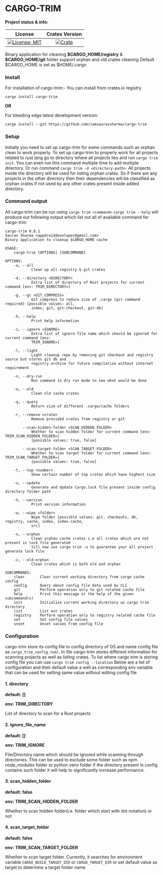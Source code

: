 # CARGO-TRIM

**Project status & info:**

| License | Crates Version |
| :-----: | :------------: |
| [![License: MIT][license_badge]][license_link] | [![Crate][cratesio_badge]][cratesio_link] |

Binary application for cleaning __\$CARGO_HOME/registry__  & __\$CARGO_HOME/git__ folder support orphan and old crates cleaning
Default \$CARGO_HOME is set as \$HOME/.cargo

### Install

For installation of cargo-trim:-
You can install from crates.io registry
```
cargo install cargo-trim
```
__OR__

For bleeding edge latest development version:
```
cargo install --git https://github.com/iamsauravsharma/cargo-trim
```

### Setup
Initially you need to set up cargo-trim for some commands such as orphan clean to work properly.
To set up cargo-trim to properly work for all projects related to rust lang go to directory where all projects lies and run
`cargo trim init`. You can even run this command multiple time to add multiple directory.
Or run command `cargo trim -d <directory-path>`. All projects inside the directory will be used for listing orphan crates. So
if there are any projects in the other directory then their dependencies will be classified as orphan crates if not used by any
other crates present inside added directory.

### Command output
All cargo-trim can be run using `cargo trim <command>`
`cargo trim --help` will produce out following output which list out all of available command for cargo-trim
```
cargo-trim 0.8.1
Saurav Sharma <appdroiddeveloper@gmail.com>
Binary application to cleanup $CARGO_HOME cache

USAGE:
    cargo-trim [OPTIONS] [SUBCOMMAND]

OPTIONS:
    -a, --all
            Clean up all registry & git crates

    -d, --directory <DIRECTORY>
            Extra list of directory of Rust projects for current command [env: TRIM_DIRECTORY=]

    -g, --gc <GIT_COMPRESS>
            Git compress to reduce size of .cargo (git command required) [possible values: all,
            index, git, git-checkout, git-db]

    -h, --help
            Print help information

    -i, --ignore <IGNORE>
            Extra list of ignore file name which should be ignored for current command [env:
            TRIM_IGNORE=]

    -l, --light
            Light cleanup repo by removing git checkout and registry source but stores git db and
            registry archive for future compilation without internet requirement

    -n, --dry-run
            Run command in dry run mode to see what would be done

    -o, --old
            Clean old cache crates

    -q, --query
            Return size of different .cargo/cache folders

    -r, --remove <crate>
            Remove provided crates from registry or git

        --scan-hidden-folder <SCAN_HIDDEN_FOLDER>
            Whether to scan hidden folder for current command [env: TRIM_SCAN_HIDDEN_FOLDER=]
            [possible values: true, false]

        --scan-target-folder <SCAN_TARGET_FOLDER>
            Whether to scan target folder for current command [env: TRIM_SCAN_TARGET_FOLDER=]
            [possible values: true, false]

    -t, --top <number>
            Show certain number of top crates which have highest size

    -u, --update
            Generate and Update Cargo.lock file present inside config directory folder path

    -V, --version
            Print version information

    -w, --wipe <folder>
            Wipe folder [possible values: git, checkouts, db, registry, cache, index, index-cache,
            src]

    -x, --orphan
            Clean orphan cache crates i.e all crates which are not present in lock file generated
            till now use cargo trim -u to guarantee your all project generate lock file

    -z, --old-orphan
            Clean crates which is both old and orphan

SUBCOMMANDS:
    clear       Clear current working directory from cargo cache config
    config      Query about config file data used by CLI
    git         Perform operation only to git related cache file
    help        Print this message or the help of the given subcommand(s)
    init        Initialize current working directory as cargo trim directory
    list        List out crates
    registry    Perform operation only to registry related cache file
    set         Set config file values
    unset       Unset values from config file
```

### Configuration
cargo-trim store its config file to config directory of OS and name config file as `cargo_trim_config.toml`.
In file cargo-trim stores different information for scanning projects as well as listing crates.
To list where cargo trim is storing config file you can use `cargo trim config --location`
Below are a list of configuration and their default value a well as corresponding env variable that can be used for setting
same value without editing config file

#### 1. directory

__default: []__

__env: TRIM_DIRECTORY__

List of directory to scan for a Rust projects

#### 2. __ignore_file_name__

__default: []__

__env: TRIM_IGNORE__

File/Directory name which should be ignored while scanning through directories. This can be used to exclude some folder
such as npm node_modules folder or python venv folder if the directory present in config contains such folder it will help
to significantly increase performance.

#### 3. __scan_hidden_folder__

__default: false__

__env: TRIM_SCAN_HIDDEN_FOLDER__

Whether to scan hidden folder(i.e. folder which start with dot notation) or not

#### 4. __scan_target_folder__

__default: false__

__env: TRIM_SCAN_TARGET_FOLDER__

Whether to scan target folder. Currently, it searches for environment variable `CARGO_BUILD_TARGET_DIR` or `CARGO_TARGET_DIR`
or set default value as target to determine a target folder name

[license_badge]: https://img.shields.io/github/license/iamsauravsharma/cargo-trim.svg?style=for-the-badge
[license_link]: LICENSE

[cratesio_badge]: https://img.shields.io/crates/v/cargo-trim.svg?style=for-the-badge
[cratesio_link]: https://crates.io/crates/cargo-trim
